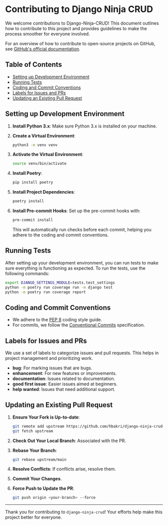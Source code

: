 # Contributing to Django Ninja CRUD

We welcome contributions to Django-Ninja-CRUD! This document outlines how to contribute to this project and provides guidelines to make the process smoother for everyone involved.

For an overview of how to contribute to open-source projects on GitHub, see [GitHub's official documentation](https://docs.github.com/en/get-started/exploring-projects-on-github/finding-ways-to-contribute-to-open-source-on-github).

## Table of Contents
- [Setting up Development Environment](#setting-up-development-environment)
- [Running Tests](#running-tests)
- [Coding and Commit Conventions](#coding-and-commit-conventions)
- [Labels for Issues and PRs](#labels-for-issues-and-prs)
- [Updating an Existing Pull Request](#updating-an-existing-pull-request)

## Setting up Development Environment

1. **Install Python 3.x**: Make sure Python 3.x is installed on your machine.

2. **Create a Virtual Environment**:
    ```bash
    python3 -m venv venv
    ```

3. **Activate the Virtual Environment**:
    ```bash
    source venv/bin/activate
    ```

4. **Install Poetry**:
    ```bash
    pip install poetry
    ```

5. **Install Project Dependencies**:
    ```bash
    poetry install
    ```

6. **Install Pre-commit Hooks**: Set up the pre-commit hooks with:
    ```bash
    pre-commit install
    ```
    This will automatically run checks before each commit, helping you adhere to the coding and commit conventions.

## Running Tests

After setting up your development environment, you can run tests to make sure everything is functioning as expected. To run the tests, use the following commands:

```bash
export DJANGO_SETTINGS_MODULE=tests.test_settings
python -m poetry run coverage run -m django test
python -m poetry run coverage report
```

## Coding and Commit Conventions

- We adhere to the [PEP 8](https://pep8.org/) coding style guide.
- For commits, we follow the [Conventional Commits](https://www.conventionalcommits.org/) specification.

## Labels for Issues and PRs

We use a set of labels to categorize issues and pull requests. This helps in project management and prioritizing work.

- **bug**: For marking issues that are bugs.
- **enhancement**: For new features or improvements.
- **documentation**: Issues related to documentation.
- **good first issue**: Easier issues aimed at beginners.
- **help wanted**: Issues that need additional support.

## Updating an Existing Pull Request

1. **Ensure Your Fork is Up-to-date**:
    ```bash
    git remote add upstream https://github.com/hbakri/django-ninja-crud.git
    git fetch upstream
    ```

2. **Check Out Your Local Branch**: Associated with the PR.

3. **Rebase Your Branch**:
    ```bash
    git rebase upstream/main
    ```

4. **Resolve Conflicts**: If conflicts arise, resolve them.

5. **Commit Your Changes**.

6. **Force Push to Update the PR**:
    ```bash
    git push origin <your-branch> --force
    ```

---

Thank you for contributing to `django-ninja-crud`! Your efforts help make this project better for everyone.
